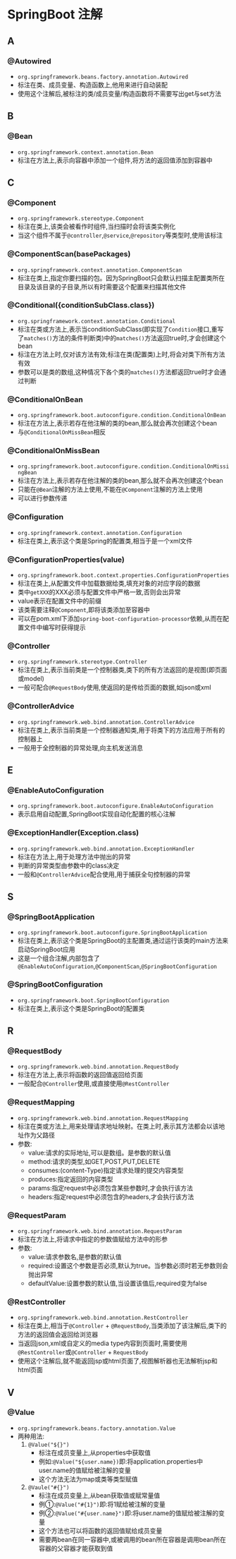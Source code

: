 # SpringBoot 注解

## A

### @Autowired
- `org.springframework.beans.factory.annotation.Autowired`
- 标注在类、成员变量、构造函数上,他用来进行自动装配
- 使用这个注解后,被标注的类/成员变量/构造函数将不需要写出get与set方法

## B

### @Bean
- `org.springframework.context.annotation.Bean`
- 标注在方法上,表示向容器中添加一个组件,将方法的返回值添加到容器中

## C

### @Component
- `org.springframework.stereotype.Component`
- 标注在类上,该类会被看作时组件,当扫描时会将该类实例化
- 当这个组件不属于`@controller`,`@service`,`@repository`等类型时,使用该标注

### @ComponentScan(basePackages)
- `org.springframework.context.annotation.ComponentScan`
- 标注在类上,指定你要扫描的包。因为SpringBoot只会默认扫描主配置类所在目录及该目录的子目录,所以有时需要这个配置来扫描其他文件

### @Conditional({conditionSubClass.class})
- `org.springframework.context.annotation.Conditional`
- 标注在类或方法上,表示当conditionSubClass(即实现了`Condition`接口,重写了`matches()`方法的条件判断类)中的`matches()`方法返回true时,才会创建这个bean
- 标注在方法上时,仅对该方法有效;标注在类(配置类)上时,将会对类下所有方法有效
- 参数可以是类的数组,这种情况下各个类的`matches()`方法都返回true时才会通过判断

### @ConditionalOnBean
- `org.springframework.boot.autoconfigure.condition.ConditionalOnBean`
- 标注在方法上,表示若存在他注解的类的bean,那么就会再次创建这个bean
- 与`@ConditionalOnMissBean`相反

### @ConditionalOnMissBean
- `org.springframework.boot.autoconfigure.condition.ConditionalOnMissingBean`
- 标注在方法上,表示若存在他注解的类的bean,那么就不会再次创建这个bean
- 只能在`@Bean`注解的方法上使用,不能在`@Component`注解的方法上使用
- 可以进行参数传递

### @Configuration
- `org.springframework.context.annotation.Configuration`
- 标注在类上,表示这个类是Spring的配置类,相当于是一个xml文件

### @ConfigurationProperties(value)
- `org.springframework.boot.context.properties.ConfigurationProperties`
- 标注在类上,从配置文件中加载数据给类,填充对象的对应字段的数据
- 类中`getXXX`的XXX必须与配置文件中严格一致,否则会出异常
- value表示在配置文件中的前缀
- 该类需要注释`@Component`,即将该类添加至容器中
- 可以在pom.xml下添加`spring-boot-configuration-processor`依赖,从而在配置文件中编写时获得提示

### @Controller
- `org.springframework.stereotype.Controller`
- 标注在类上,表示当前类是一个控制器类,类下的所有方法返回的是视图(即页面或model)
- 一般可配合`@RequestBody`使用,使返回的是传给页面的数据,如json或xml

### @ControllerAdvice
- `org.springframework.web.bind.annotation.ControllerAdvice`
- 标注在类上,表示当前类是一个控制器通知类,用于将类下的方法应用于所有的控制器上
- 一般用于全控制器的异常处理,向主机发送消息

## E

### @EnableAutoConfiguration
- `org.springframework.boot.autoconfigure.EnableAutoConfiguration`
- 表示启用自动配置,SpringBoot实现自动化配置的核心注解

### @ExceptionHandler(Exception.class)
- `org.springframework.web.bind.annotation.ExceptionHandler`
- 标注在方法上,用于处理方法中抛出的异常
- 判断的异常类型由参数中的class决定
- 一般和`@ControllerAdvice`配合使用,用于捕获全句控制器的异常

## S

### @SpringBootApplication
- `org.springframework.boot.autoconfigure.SpringBootApplication`
- 标注在类上,表示这个类是SpringBoot的主配置类,通过运行该类的main方法来启动SpringBoot应用
- 这是一个组合注解,内部包含了`@EnableAutoConfiguration`,`@ComponentScan`,`@SpringBootConfiguration`

### @SpringBootConfiguration
- `org.springframework.boot.SpringBootConfiguration`
- 标注在类上,表示这个类是SpringBoot的配置类

## R

### @RequestBody
- `org.springframework.web.bind.annotation.RequestBody`
- 标注在方法上,表示将函数的返回值返回给页面
- 一般配合`@Controller`使用,或直接使用`@RestController`

### @RequestMapping
- `org.springframework.web.bind.annotation.RequestMapping`
- 标注在类或方法上,用来处理请求地址映射。在类上时,表示其方法都会以该地址作为父路径
- 参数:
  - value:请求的实际地址,可以是数组。是参数的默认值
  - method:请求的类型,如GET,POST,PUT,DELETE
  - consumes:(content-Type)指定请求处理的提交内容类型
  - produces:指定返回的内容类型
  - params:指定request中必须包含某些参数时,才会执行该方法
  - headers:指定request中必须包含的headers,才会执行该方法

### @RequestParam
- `org.springframework.web.bind.annotation.RequestParam`
- 标注在方法上,将请求中指定的参数值赋给方法中的形参
- 参数:
  - value:请求参数名,是参数的默认值
  - required:设置这个参数是否必须,默认为true。当参数必须时若无参数则会抛出异常
  - defaultValue:设置参数的默认值,当设置该值后,required变为false

### @RestController
- `org.springframework.web.bind.annotation.RestController`
- 标注在类上,相当于`@Controller` + `@RequestBody`,当类添加了该注解后,类下的方法的返回值会返回给浏览器
- 当返回json,xml或自定义的media type内容到页面时,需要使用`@RestController`或`@Controller` + `RequestBody`
- 使用这个注解后,就不能返回jsp或html页面了,视图解析器也无法解析jsp和html页面

## V

### @Value
- `org.springframework.beans.factory.annotation.Value`
- 两种用法:
  1. `@Value("${}")`
     - 标注在成员变量上,从properties中获取值
     - 例如:`@Value("${user.name})`即:将application.properties中user.name的值赋给被注解的变量
     - 这个方法无法为map或类等类型赋值
  2. `@Vaule("#{}")`
     - 标注在成员变量上,从bean获取值或赋常量值
     - 例①:`@Value("#{1}")`即:将1赋给被注解的变量
     - 例②:`@Value("#{user.name}")`即:将user.name的值赋给被注解的变量
     - 这个方法也可以将函数的返回值赋给成员变量
     - 需要两bean在同一容器中,或被调用的bean所在容器是调用bean所在容器的父容器才能获取到值

